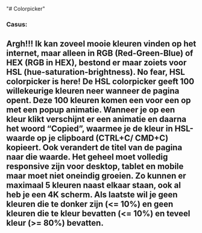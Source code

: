 "# Colorpicker" 


### Casus: 

## Argh!!! Ik kan zoveel mooie kleuren vinden op het internet, maar alleen in RGB (Red-Green-Blue) of HEX (RGB in HEX), bestond er maar zoiets voor HSL (hue-saturation-brightness). No fear, HSL colorpicker is here! De HSL colorpicker geeft 100 willekeurige kleuren neer wanneer de pagina opent. Deze 100 kleuren komen een voor een op met een popup animatie. Wanneer je op een kleur klikt verschijnt er een animatie en daarna het woord “Copied”, waarmee je de kleur in HSL-waarde op je clipboard (CTRL+C/ CMD+C) kopieert. Ook verandert de titel van de pagina naar die waarde. Het geheel moet volledig responsive zijn voor desktop, tablet en mobile maar moet niet oneindig groeien. Zo kunnen er maximaal 5 kleuren naast elkaar staan, ook al heb je een 4K scherm. Als laatste wil je geen kleuren die te donker zijn (<= 10%) en geen kleuren die te kleur bevatten (<= 10%) en teveel kleur (>= 80%) bevatten. 

 

 